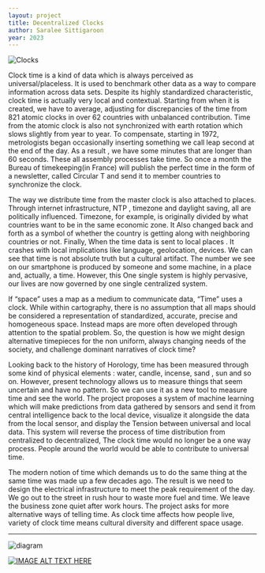 ```yaml
---
layout: project
title: Decentralized Clocks
author: Saralee Sittigaroon
year: 2023
---
```



![Clocks](https://freight.cargo.site/t/original/i/99f7a8d09738e9c75e1248779089452e549f0f8d883350d66f9528c18765cdd7/P1010020.jpg)

Clock time is a kind of data which is always  perceived  as universal/placeless. It is used to benchmark other data as a way to compare information across data sets. Despite its highly standardized characteristic, clock time is actually very local and contextual. Starting from when it is created, we have to average, adjusting for discrepancies  of the time from 821 atomic clocks in over 62 countries with unbalanced contribution. Time from the atomic clock is also not synchronized with earth rotation which slows slightly from year to year. To compensate, starting in 1972, metrologists began occasionally inserting something we call leap second at the end of the day. As a result , we have some minutes that are longer than 60 seconds. These all assembly processes take time. So once a month the Bureau of timekeeping(in France) will publish the perfect time in the form of a newsletter, called Circular T and send it to member countries to synchronize the clock.


The way we distribute time from the master clock is also attached to places. Through internet infrastructure, NTP ,  timezone and daylight saving, all are  politically influenced. Timezone, for example, is originally divided by what countries want to be in the same economic zone. It Also changed back and forth as a symbol of whether the country is  getting along with neighboring countries or not. Finally, When the time data is sent to local places . It crashes with local implications like language, geolocation, devices. We can see that time is not absolute truth but a cultural artifact. The number we see on our smartphone is produced by someone and some machine,  in a place and, actually, a time. However, this One single system is highly pervasive, our lives are now governed by one single centralized system.

If “space” uses a map as a medium to communicate data, “Time” uses a clock. While  within  cartography, there is no assumption that all maps should be considered a representation of  standardized, accurate, precise and homogeneous space. Instead maps are more often developed through attention to the spatial problem. So, the question is  how we might design  alternative timepieces for the non uniform, always changing needs of the society, and challenge dominant narratives of clock time?
 
Looking back to the history of Horology, time has been measured through some kind of physical elements : water, candle, incense, sand , sun and so on. However, present  technology allows us to measure things that seem uncertain and have no pattern. So we can use it as a new tool to measure time and see the world. The project proposes a system of  machine learning which will make predictions from data gathered by sensors  and send it from central intelligence back to the local device, visualize it alongside the data from the local sensor, and display the Tension between universal and local data. This system will reverse the process of time distribution from centralized to decentralized, The clock time would no longer be a one way process. People around the world  would be able to  contribute to universal time. 

The modern notion of time which demands us to do the same thing at the same time was made up a few decades ago.  The result is we need to design the electrical infrastructure to meet the peak requirement of the day. We go out to the street in rush hour to waste more fuel and time. We leave the business zone quiet after work hours. The project asks for  more alternative ways of telling time. As clock time affects how people live,  variety of clock time means cultural diversity and different space usage.

---


![diagram](https://freight.cargo.site/t/original/i/7629a55cf25d89fe04d99883dda07541b5d2f6e242de8ec17282f8765186feac/Final-Presentation-18.png)

[![IMAGE ALT TEXT HERE](https://img.youtube.com/vi/VcDK8Q69sb4/0.jpg)](https://www.youtube.com/watch?v=YOUTUBE_VcDK8Q69sb4)



